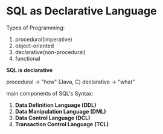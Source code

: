 # SQL as Declarative Language

Types of Programming:
1. procedural(imperative)
2. object-oriented
3. declarative(non-procedural)
4. functional

**SQL is declarative**

procedural -> "how" (Java, C)
declarative -> "what"

main components of SQL's Syntax:
1. **Data Definition Language (DDL)**
2. **Data Manipulation Language (DML)**
3. **Data Control Language (DCL)**
4. **Transaction Control Language (TCL)**

